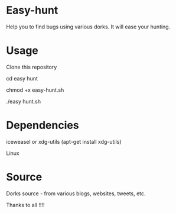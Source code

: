 # Easy-hunt

Help you to find bugs using various dorks. It will ease your hunting.

# Usage

Clone this repository

cd easy hunt

chmod +x easy-hunt.sh

./easy hunt.sh

# Dependencies

iceweasel or xdg-utils (apt-get install xdg-utils)

Linux

# Source

Dorks source - from various blogs, websites, tweets, etc.

Thanks to all !!!!
